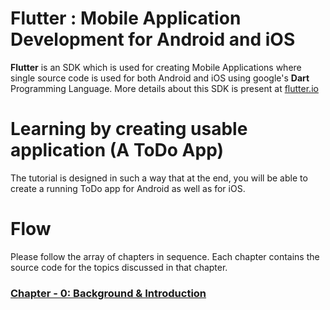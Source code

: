 # Flutter : Mobile Application Development for Android and iOS

__Flutter__ is an SDK which is used for creating Mobile Applications where single source code is used for both Android and iOS using google's __Dart__ Programming Language. More details about this SDK is present at [flutter.io](http://www.flutter.io)

# Learning by creating usable application (A ToDo App)

The tutorial is designed in such a way that at the end, you will be able to create a running ToDo app for Android as well as for iOS.

# Flow

Please follow the array of chapters in sequence. Each chapter contains the source code for the topics discussed in that chapter.

### [Chapter - 0: Background & Introduction](https://github.com/DakshHub/Flutter_MobileApp_Development/tree/master/Chapter-%200)
